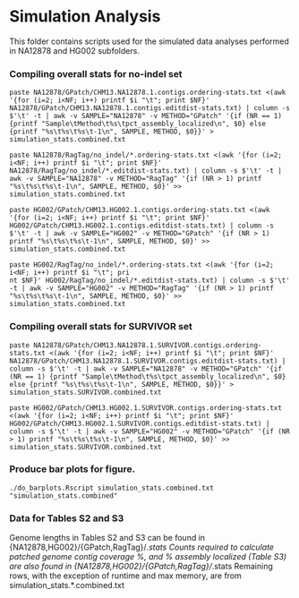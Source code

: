 # Simulation Analysis

This folder contains scripts used for the simulated data analyses performed in NA12878 and HG002 subfolders.

### Compiling overall stats for no-indel set
```
paste NA12878/GPatch/CHM13.NA12878.1.contigs.ordering-stats.txt <(awk '{for (i=2; i<NF; i++) printf $i "\t"; print $NF}' NA12878/GPatch/CHM13.NA12878.1.contigs.editdist-stats.txt) | column -s $'\t' -t | awk -v SAMPLE="NA12878" -v METHOD="GPatch" '{if (NR == 1) {printf "Sample\tMethod\t%s\tpct_assembly_localized\n", $0} else {printf "%s\t%s\t%s\t-1\n", SAMPLE, METHOD, $0}}' > simulation_stats.combined.txt

paste NA12878/RagTag/no_indel/*.ordering-stats.txt <(awk '{for (i=2; i<NF; i++) printf $i "\t"; print $NF}' NA12878/RagTag/no_indel/*.editdist-stats.txt) | column -s $'\t' -t | awk -v SAMPLE="NA12878" -v METHOD="RagTag" '{if (NR > 1) printf "%s\t%s\t%s\t-1\n", SAMPLE, METHOD, $0}' >> simulation_stats.combined.txt

paste HG002/GPatch/CHM13.HG002.1.contigs.ordering-stats.txt <(awk '{for (i=2; i<NF; i++) printf $i "\t"; print $NF}' HG002/GPatch/CHM13.HG002.1.contigs.editdist-stats.txt) | column -s $'\t' -t | awk -v SAMPLE="HG002" -v METHOD="GPatch" '{if (NR > 1) printf "%s\t%s\t%s\t-1\n", SAMPLE, METHOD, $0}' >> simulation_stats.combined.txt

paste HG002/RagTag/no_indel/*.ordering-stats.txt <(awk '{for (i=2; i<NF; i++) printf $i "\t"; pri
nt $NF}' HG002/RagTag/no_indel/*.editdist-stats.txt) | column -s $'\t' -t | awk -v SAMPLE="HG002" -v METHOD="RagTag" '{if (NR > 1) printf "%s\t%s\t%s\t-1\n", SAMPLE, METHOD, $0}' >> simulation_stats.combined.txt
```

### Compiling overall stats for	SURVIVOR set
```
paste NA12878/GPatch/CHM13.NA12878.1.SURVIVOR.contigs.ordering-stats.txt <(awk '{for (i=2; i<NF; i++) printf $i "\t"; print $NF}' NA12878/GPatch/CHM13.NA12878.1.SURVIVOR.contigs.editdist-stats.txt) | column -s $'\t' -t | awk -v SAMPLE="NA12878" -v METHOD="GPatch" '{if (NR == 1) {printf "Sample\tMethod\t%s\tpct_assembly_localized\n", $0} else {printf "%s\t%s\t%s\t-1\n", SAMPLE, METHOD, $0}}' > simulation_stats.SURVIVOR.combined.txt

paste HG002/GPatch/CHM13.HG002.1.SURVIVOR.contigs.ordering-stats.txt <(awk '{for (i=2; i<NF; i++) printf $i "\t"; print $NF}' HG002/GPatch/CHM13.HG002.1.SURVIVOR.contigs.editdist-stats.txt) | column -s $'\t' -t | awk -v SAMPLE="HG002" -v METHOD="GPatch" '{if (NR > 1) printf "%s\t%s\t%s\t-1\n", SAMPLE, METHOD, $0}' >> simulation_stats.SURVIVOR.combined.txt
```

### Produce bar plots for figure.
```
./do_barplots.Rscript simulation_stats.combined.txt "simulation_stats.combined"
```

### Data for Tables S2 and S3
Genome lengths in Tables S2 and S3 can be found in {NA12878,HG002}/{GPatch,RagTag}/*.stats
Counts required to calculate patched genome contig coverage %, and % assembly localized (Table S3) are also found in {NA12878,HG002}/{GPatch,RagTag}/*.stats
Remaining rows, with the exception of runtime and max memory, are from simulation_stats.*.combined.txt
